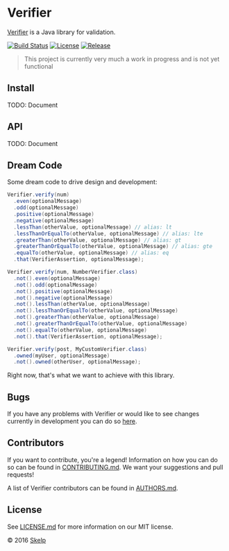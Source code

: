 # Verifier

[Verifier](https://github.com/Skelp/verifier) is a Java library for validation.

[![Build Status](https://img.shields.io/travis/Skelp/verifier/develop.svg?style=flat-square)](https://travis-ci.org/Skelp/verifier)
[![License](https://img.shields.io/github/license/Skelp/verifier.svg?style=flat-square)](https://github.com/Skelp/verifier/blob/master/LICENSE.md)
[![Release](https://img.shields.io/maven-central/v/io.skelp/verifier.svg?style=flat-square)](http://search.maven.org/#search%7Cga%7C1%7Cg%3A%22io.skelp%22%20AND%20a%3A%22verifier%22)

> This project is currently very much a work in progress and is not yet functional

## Install

TODO: Document

## API

TODO: Document

## Dream Code

Some dream code to drive design and development:

``` java
Verifier.verify(num)
  .even(optionalMessage)
  .odd(optionalMessage)
  .positive(optionalMessage)
  .negative(optionalMessage)
  .lessThan(otherValue, optionalMessage) // alias: lt
  .lessThanOrEqualTo(otherValue, optionalMessage) // alias: lte
  .greaterThan(otherValue, optionalMessage) // alias: gt
  .greaterThanOrEqualTo(otherValue, optionalMessage) // alias: gte
  .equalTo(otherValue, optionalMessage) // alias: eq
  .that(VerifierAssertion, optionalMessage);

Verifier.verify(num, NumberVerifier.class)
  .not().even(optionalMessage)
  .not().odd(optionalMessage)
  .not().positive(optionalMessage)
  .not().negative(optionalMessage)
  .not().lessThan(otherValue, optionalMessage)
  .not().lessThanOrEqualTo(otherValue, optionalMessage)
  .not().greaterThan(otherValue, optionalMessage)
  .not().greaterThanOrEqualTo(otherValue, optionalMessage)
  .not().equalTo(otherValue, optionalMessage)
  .not().that(VerifierAssertion, optionalMessage);

Verifier.verify(post, MyCustomVerifier.class)
  .owned(myUser, optionalMessage)
  .not().owned(otherUser, optionalMessage);
```

Right now, that's what we want to achieve with this library.

## Bugs

If you have any problems with Verifier or would like to see changes currently in development you can do so
[here](https://github.com/Skelp/verifier/issues).

## Contributors

If you want to contribute, you're a legend! Information on how you can do so can be found in
[CONTRIBUTING.md](https://github.com/Skelp/verifier/blob/master/CONTRIBUTING.md). We want your suggestions and pull
requests!

A list of Verifier contributors can be found in [AUTHORS.md](https://github.com/Skelp/verifier/blob/master/AUTHORS.md).

## License

See [LICENSE.md](https://github.com/Skelp/verifier/raw/master/LICENSE.md) for more information on our MIT license.

© 2016 [Skelp](https://skelp.io)
<img align="right" width="16" height="16" src="https://cdn.rawgit.com/Skelp/skelp-branding/master/assets/logo/base/skelp-logo-16x16.png">
